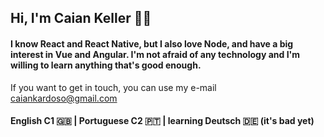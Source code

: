 ## Hi, I'm Caian Keller 🙋‍♂️
<h4>I know React and React Native, but I also love Node, and have a big interest in Vue and Angular. I'm not afraid of any technology and I'm willing to learn anything that's good enough.</h4>

If you want to get in touch, you can use my e-mail 
caiankardoso@gmail.com


#### English C1 🇬🇧 | Portuguese C2 🇵🇹 | learning Deutsch 🇩🇪 (it's bad yet)
